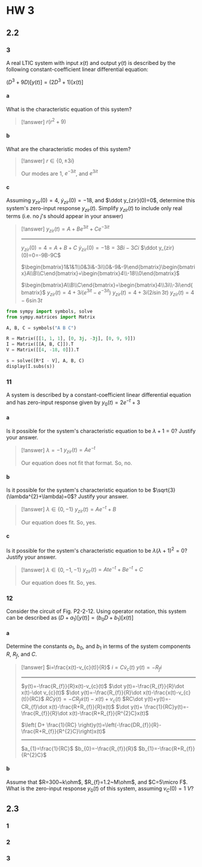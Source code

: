 # HW 3

## 2.2

### 3

A real LTIC system with input $x(t)$ and output $y(t)$ is described by the following constant-coefficient linear differential equation:

$(D^{3}+9D)[y(t)]=(2D^{3}+1)[x(t)]$

#### a

What is the characteristic equation of this system?

> [!answer]
> $r(r^{2}+9)$

#### b

What are the characteristic modes of this system?

> [!answer]
> $r\in\{0, \pm 3i\}$
> 
> Our modes are $1$, $e^{-3it}$, and $e^{3it}$

#### c

Assuming $y_{zir}(0)=4$, $\dot y_{zir}(0)=-18$, and $\ddot y_{zir}(0)=0$, determine this system's zero-input response $y_{zir}(t)$. Simplify $y_{zir}(t)$ to include only real terms (i.e. no $j$'s should appear in your answer)

> [!answer]
> $y_{zir}(t)=A+Be^{3it}+Ce^{-3it}$
> 
> ---
> 
> $y_{zir}(0)=4=A+B+C$
> $\dot y_{zir}(0)=-18=3Bi-3Ci$
> $\ddot y_{zir}(0)=0=-9B-9C$
> 
> $\begin{bmatrix}1&1&1\\0&3i&-3i\\0&-9&-9\end{bmatrix}\begin{bmatrix}A\\B\\C\end{bmatrix}=\begin{bmatrix}4\\-18\\0\end{bmatrix}$
> 
> $\begin{bmatrix}A\\B\\C\end{bmatrix}=\begin{bmatrix}4\\3i\\-3i\end{bmatrix}$
> $y_{zir}(t)=4+3i(e^{3it}-e^{-3it})$
> $y_{zir}(t)=4+3i(2i\sin 3t)$
> $y_{zir}(t)=4-6\sin 3t$

```python
from sympy import symbols, solve
from sympy.matrices import Matrix

A, B, C = symbols("A B C")

R = Matrix([[1, 1, 1], [0, 3j, -3j], [0, 9, 9]])
I = Matrix([[A, B, C]]).T
V = Matrix([[4, -18, 0]]).T

s = solve([R*I - V], A, B, C)
display(I.subs(s))
```

### 11

A system is described by a constant-coefficient linear differential equation and has zero-input response given by $y_{0}(t)=2e^{-t}+3$

#### a

Is it possible for the system's characteristic equation to be $\lambda+1=0$? Justify your answer.

> [!answer]
> $\lambda=-1$
> $y_{zir}(t)=Ae^{-t}$
> 
> Our equation does not fit that format. So, no.

#### b

Is it possible for the system's characteristic equation to be $\sqrt{3}(\lambda^{2}+\lambda)=0$? Justify your answer.

> [!answer]
> $\lambda\in\{0,-1\}$
> $y_{zir}(t)=Ae^{-t}+B$
> 
> Our equation does fit. So, yes.

#### c

Is it possible for the system's characteristic equation to be $\lambda(\lambda+1)^{2}=0$? Justify your answer.

> [!answer]
> $\lambda\in\{0,-1,-1\}$
> $y_{zir}(t)=Ate^{-t}+Be^{-t}+C$
> 
> Our equation does fit. So, yes.

### 12

Consider the circuit of Fig. P2-2-12. Using operator notation, this system can be described as $(D+a_{1})[y(t)]=(b_{0}D+b_{1})[x(t)]$

#### a

Determine the constants $a_{1}$, $b_{0}$, and $b_{1}$ in terms of the system components $R$, $R_{f}$, and $C$.

> [!answer]
> $i=\frac{x(t)-v_{c}(t)}{R}$
> $i=C\dot v_{c}(t)$
> $y(t)=-R_{f}i$
> 
> ---
> 
> $y(t)=-\frac{R_{f}}{R}x(t)-v_{c}(t)$
> $\dot y(t)=-\frac{R_{f}}{R}\dot x(t)-\dot v_{c}(t)$
> $\dot y(t)=-\frac{R_{f}}{R}\dot x(t)-\frac{x(t)-v_{c}(t)}{RC}$
> $RC\dot y(t)=-CR_{f}\dot x(t)-x(t)+v_{c}(t)$
> $RC\dot y(t)+y(t)=-CR_{f}\dot x(t)-\frac{R+R_{f}}{R}x(t)$
> $\dot y(t)+ \frac{1}{RC}y(t)=-\frac{R_{f}}{R}\dot x(t)-\frac{R+R_{f}}{R^{2}C}x(t)$
> 
> $\left( D+ \frac{1}{RC} \right)y(t)=\left(-\frac{DR_{f}}{R}-\frac{R+R_{f}}{R^{2}C}\right)x(t)$
> 
> ---
> 
> $a_{1}=\frac{1}{RC}$
> $b_{0}=-\frac{R_{f}}{R}$
> $b_{1}=-\frac{R+R_{f}}{R^{2}C}$

#### b

Assume that $R=300~k\ohm$, $R_{f}=1.2~M\ohm$, and $C=5\micro F$. What is the zero-input response $y_{0}(t)$ of this system, assuming $v_{C}(0)=1~V$?



## 2.3

### 1

### 2

### 3

